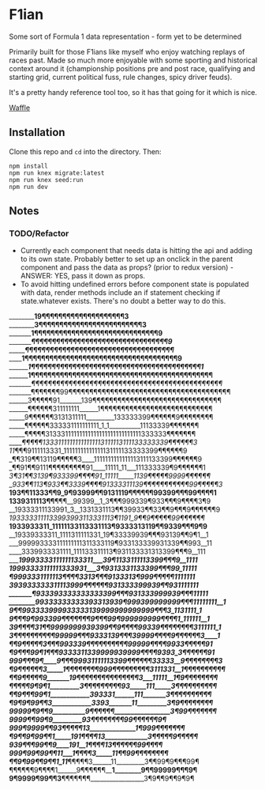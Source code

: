 # F1ian

Some sort of Formula 1 data representation - form yet to be determined

Primarily built for those F1ians like myself who enjoy watching replays of races past. Made so much more enjoyable with some sporting and historical context around it (championship positions pre and post race, qualifying and starting grid, current political fuss, rule changes, spicy driver feuds).

It's a pretty handy reference tool too, so it has that going for it which is nice.

[Waffle](https://waffle.io/andrew-rayco/f1)

## Installation

Clone this repo and `cd` into the directory. Then:

```
npm install
npm run knex migrate:latest
npm run knex seed:run
npm run dev
```

## Notes

### TODO/Refactor

-   Currently each component that needs data is hitting the api and adding to its own state. Probably better to set up an onclick in the parent component and pass the data as props? (prior to redux version) - ANSWER: YES, pass it down as props.
-   To avoid hitting undefined errors before component state is populated with data, render methods include an if statement checking if state.whatever exists. There's no doubt a better way to do this.

<!-- prettier-ignore -->
____________________19¶¶¶¶¶¶¶¶¶¶¶¶¶¶¶¶¶¶¶¶3____________ __________________3¶¶¶¶¶¶¶¶¶¶¶¶¶¶¶¶¶¶¶¶¶¶¶¶¶3__________ _______________1¶¶¶¶¶¶¶¶¶¶¶¶¶¶¶¶¶¶¶¶¶¶¶¶¶¶¶¶¶¶9________ ______________¶¶¶¶¶¶¶¶¶¶¶¶¶¶¶¶¶¶¶¶¶¶¶¶¶¶¶¶¶¶¶¶¶9_______ ____________¶¶¶¶¶¶¶¶¶¶¶¶¶¶¶¶¶¶¶¶¶¶¶¶¶¶¶¶¶¶¶¶¶¶¶¶_______ __________1¶¶¶¶¶¶¶¶¶¶¶¶¶¶¶¶¶¶¶¶¶¶¶¶¶¶¶¶¶¶¶¶¶¶¶¶¶9______ _________1¶¶¶¶¶¶¶¶¶¶¶¶¶¶¶¶¶¶¶¶¶¶¶¶¶¶¶¶¶¶¶¶¶¶¶¶¶¶¶¶¶1___ ________1¶¶¶¶¶¶¶¶¶¶¶¶¶¶¶¶¶¶¶¶¶¶¶¶¶¶¶¶¶¶¶¶¶¶¶¶¶¶¶¶¶¶¶¶__ ________¶¶¶¶¶¶¶¶¶¶¶¶¶¶¶¶¶¶¶¶¶¶¶¶¶¶¶¶¶¶¶¶¶¶¶¶¶¶¶¶¶¶¶¶¶¶_ _______¶¶¶¶¶¶¶99¶¶¶¶¶¶¶¶¶¶¶¶¶¶¶¶¶¶¶¶¶¶¶¶¶¶¶¶¶¶¶¶¶¶¶¶¶¶¶ ______3¶¶¶¶¶91_______139¶¶¶¶¶¶¶¶¶¶¶¶¶¶¶¶¶¶¶¶¶¶¶¶¶¶¶¶¶¶¶ ______¶¶¶¶¶¶311111111______1¶¶¶¶¶¶¶¶¶¶¶¶¶¶¶¶¶¶¶¶¶¶¶¶¶¶¶ _____9¶¶¶¶¶¶3131311111_________133333399¶¶¶¶¶¶9¶¶¶¶¶¶¶¶ _____¶¶¶¶¶¶333331111111111_1_1__________11133339¶¶¶¶¶¶¶ _____¶¶¶¶¶31333111111111111111111111111111333333¶¶¶¶¶¶¶ _____¶¶¶¶¶13331111111111111113111113111133333339¶¶¶¶¶¶3 _11__¶¶¶9111113331_11111111111111131111133333399¶¶¶¶¶¶9 _¶¶319¶¶13119¶¶¶¶¶3____1111111111111113111133399¶¶¶¶¶¶9 _¶¶91¶¶9111¶¶¶¶¶¶¶¶¶91____11111_11___111333339¶9¶¶¶¶¶¶1 _3¶31¶¶3139¶933399¶¶¶¶91_11111_____1139¶¶¶¶¶9999¶¶¶¶¶¶_ __933¶¶113¶933¶¶3339¶¶¶¶91333311139¶¶¶¶¶¶¶¶¶¶¶99¶¶¶¶¶3_ __193¶¶11333¶¶9_9¶93999¶¶9131119¶¶¶¶¶¶99399¶¶¶99¶¶¶¶1__ __1339311113¶¶__¶¶¶__99399__1_3¶¶¶999339¶933¶¶¶9¶¶¶¶3¶9 __19333311133991_3__1331331113¶¶39933¶¶33¶¶9¶¶¶9¶¶¶¶¶¶9 __1933333111133993993113331113¶1191_9¶¶9_¶¶¶¶¶99¶¶¶¶¶¶_ __1933933311_11111133113331113¶9333313119¶¶9339¶¶¶9¶9__ __19339333311_1111311111331_19¶33339939¶¶¶93139¶¶9¶1__1 ___999993333111111111311333119¶933133339931339¶¶993__11 ____3339933331111_111133311113¶931133331313399¶¶¶9__111 ______19993333111111133311___39¶1133111113399¶¶¶9__1111 ______19993333111111333931___3¶9313331133399¶¶¶99_11111 _______¶9993331111113¶¶¶¶3313¶¶¶9133313¶999¶¶¶¶¶1111111 _______393933333311113999¶¶¶¶¶¶931333399939¶¶931111111_ ________¶933393333333333399¶¶¶931333999939¶¶¶__11111___ ________99333333333393313939¶999399999999¶¶¶11111111__1 _______9¶¶993333999933333139999999999999¶¶¶3_1131111_1_ _____9¶¶¶9¶993399¶¶¶¶¶¶¶9¶¶¶99¶999999999¶¶¶¶1_111111__1 __39¶¶¶¶31¶¶9999999939399¶¶9¶¶¶¶99339¶¶¶¶¶¶¶¶3111111_1_ 3¶¶¶¶¶¶¶__¶¶¶99999¶¶¶9333139¶¶¶39999¶¶¶¶9¶¶¶¶¶¶3____1__ ¶¶9¶¶¶¶¶__3¶¶¶993339¶¶¶¶¶¶¶¶¶¶99999¶¶¶¶9933¶¶¶¶¶91_____ ¶9¶¶¶99¶___1¶¶¶9333311339999939999¶¶¶¶9393_3¶¶¶¶¶¶91___ 999¶¶¶9¶_____9¶¶¶99931111113399¶¶¶¶¶¶33333__9¶¶¶¶¶¶¶¶3_ ¶9¶¶¶¶¶¶3_____1¶¶¶¶¶¶¶¶999¶¶¶¶¶¶¶¶¶3111331__1¶¶¶¶¶¶¶¶¶¶ ¶¶9¶¶¶¶¶9_______19¶¶¶¶¶¶¶¶¶¶¶¶¶¶¶3___11111__1¶9¶¶¶¶¶¶¶¶ ¶¶¶¶¶9¶9¶1_________3¶¶¶¶¶¶¶¶¶93_____111_____3¶¶¶¶¶¶¶¶¶¶ ¶¶9¶¶¶99¶1____________393331______111_______3¶¶¶¶¶¶¶¶¶¶ ¶9¶9¶99¶¶3____________3393_______11_________3¶9¶¶¶¶¶¶¶¶ 99999¶9¶¶9__________9¶¶¶¶¶¶_________________3¶99¶¶¶¶¶¶¶ 9999¶¶99¶9_________93¶¶¶¶¶¶¶________________¶99¶¶¶¶¶¶9¶ 999¶9999¶¶________93_¶¶¶¶¶_13______________1¶999¶¶¶¶¶¶¶ ¶9¶¶9¶99¶¶1_____191__¶¶¶¶___13_____________3¶¶¶¶¶9¶¶¶¶¶ 939¶¶¶99¶¶9____191__1¶¶¶¶____13____________¶¶¶¶¶¶99¶¶¶¶ 999¶99¶99¶¶___11___1¶¶¶¶3_____11___________¶¶99¶¶¶¶¶¶¶¶ ¶¶9¶99¶¶9¶¶1_11____¶¶¶¶¶3______11_________3¶¶99¶9¶¶¶99¶ ¶¶¶¶¶¶9¶¶¶¶1______9¶¶¶¶¶¶________1________9¶¶99999¶¶¶9¶ 9¶9999¶99¶¶3______¶¶¶¶¶¶¶_________________3¶9¶¶9¶¶9¶9¶
